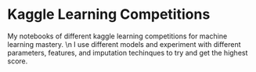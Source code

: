 # Kaggle Learning Competitions
 
My notebooks of different kaggle learning competitions for machine learning mastery. \n
I use different models and experiment with different parameters, features, and imputation techinques to try and get the highest score. 
